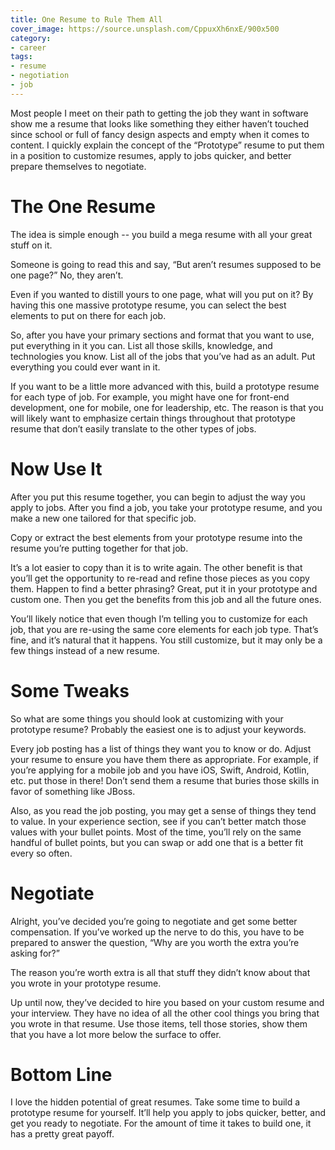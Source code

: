 ```yaml
---
title: One Resume to Rule Them All
cover_image: https://source.unsplash.com/CppuxXh6nxE/900x500
category:
- career
tags:
- resume
- negotiation
- job
---
```

Most people I meet on their path to getting the job they want in software show me a resume that looks like something they either haven’t touched since school or full of fancy design aspects and empty when it comes to content.  I quickly explain the concept of the “Prototype” resume to put them in a position to customize resumes, apply to jobs quicker, and better prepare themselves to negotiate.

# The One Resume

The idea is simple enough -- you build a mega resume with all your great stuff on it.

Someone is going to read this and say, “But aren’t resumes supposed to be one page?” No, they aren’t.

Even if you wanted to distill yours to one page, what will you put on it? By having this one massive prototype resume, you can select the best elements to put on there for each job.

So, after you have your primary sections and format that you want to use, put everything in it you can. List all those skills, knowledge, and technologies you know. List all of the jobs that you’ve had as an adult. Put everything you could ever want in it.

If you want to be a little more advanced with this, build a prototype resume for each type of job. For example, you might have one for front-end development, one for mobile, one for leadership, etc. The reason is that you will likely want to emphasize certain things throughout that prototype resume that don’t easily translate to the other types of jobs.

# Now Use It

After you put this resume together, you can begin to adjust the way you apply to jobs. After you find a job, you take your prototype resume, and you make a new one tailored for that specific job.

Copy or extract the best elements from your prototype resume into the resume you’re putting together for that job.

It’s a lot easier to copy than it is to write again. The other benefit is that you’ll get the opportunity to re-read and refine those pieces as you copy them. Happen to find a better phrasing? Great, put it in your prototype and custom one. Then you get the benefits from this job and all the future ones.

You’ll likely notice that even though I’m telling you to customize for each job, that you are re-using the same core elements for each job type. That’s fine, and it’s natural that it happens. You still customize, but it may only be a few things instead of a new resume.

# Some Tweaks

So what are some things you should look at customizing with your prototype resume? Probably the easiest one is to adjust your keywords.

Every job posting has a list of things they want you to know or do. Adjust your resume to ensure you have them there as appropriate. For example, if you’re applying for a mobile job and you have iOS, Swift, Android, Kotlin, etc. put those in there! Don’t send them a resume that buries those skills in favor of something like JBoss.

Also, as you read the job posting, you may get a sense of things they tend to value. In your experience section, see if you can’t better match those values with your bullet points. Most of the time, you’ll rely on the same handful of bullet points, but you can swap or add one that is a better fit every so often.

# Negotiate

Alright, you’ve decided you’re going to negotiate and get some better compensation. If you’ve worked up the nerve to do this, you have to be prepared to answer the question, “Why are you worth the extra you’re asking for?”

The reason you’re worth extra is all that stuff they didn’t know about that you wrote in your prototype resume.

Up until now, they’ve decided to hire you based on your custom resume and your interview. They have no idea of all the other cool things you bring that you wrote in that resume. Use those items, tell those stories, show them that you have a lot more below the surface to offer.

# Bottom Line

I love the hidden potential of great resumes. Take some time to build a prototype resume for yourself. It’ll help you apply to jobs quicker, better, and get you ready to negotiate. For the amount of time it takes to build one, it has a pretty great payoff.
